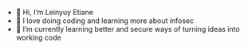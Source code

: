 - 👋 Hi, I’m Leinyuy Etiane
- 💙 I love doing coding and learning more about infosec
- 🌱 I’m currently learning better and secure ways of turning ideas into working code



<!---
LL-Etiane/LL-Etiane is a ✨ special ✨ repository because its `README.md` (this file) appears on your GitHub profile.
You can click the Preview link to take a look at your changes.
--->
